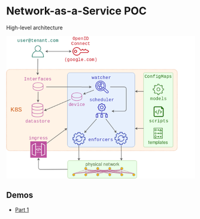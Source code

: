 # Network-as-a-Service POC

High-level architecture

![](./img/naas.png)


## Demos

* [Part 1](https://github.com/networkop/naas/tree/part-1)